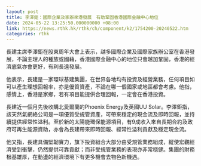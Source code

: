 ```yaml
---
layout: post
title: 李澤鉅：國際企業及家辦來港發展　有助鞏固香港國際金融中心地位
date: 2024-05-22 13:25:50.000000000 +08:00
link: https://news.rthk.hk/rthk/ch/component/k2/1754200-20240522.htm
categories: rthk
---
```


長建主席李澤鉅在股東周年大會上表示，越多國際企業及國際家族辦公室在香港發展，不論主理人的種族或國藉，香港國際金融中心的地位只會越加鞏固，香港的經濟底氣亦會更好，有利長遠發展。

他表示，長建是一家環球基建集團，在世界各地均有投資及經營業務，任何項目如可以產生理想回報率，亦是優質資產，不論在哪一個國家或地區都會考慮。他指，感情上，香港是家鄉，若有項目能提供合理回報，一定會在香港投資。

長建近一個月先後收購北愛爾蘭的Phoenix Energy及英國UU Solar。李澤鉅指，該天然氣網絡公司是一項優質受規管資產，可帶來穩定的現金流及即時回報，並持續提供經常性溢利。至於新的太陽能環保能源項目，有9成收入來自長期合約及政府可再生能源資助，亦會為長建帶來即時回報、經常性溢利貢獻及穩定現金流。

他又指，長建具備堅韌實力，旗下投資組合大部分由受規管業務組成，縱使宏觀經濟受到衝擊，仍然提供可靠貢獻；而非受規管業務的表現亦非常穩健。集團的財務根基雄厚，在動盪的經濟環境下有更多機會去物色新機遇。
